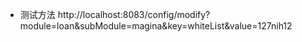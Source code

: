 * 测试方法
http://localhost:8083/config/modify?module=loan&subModule=magina&key=whiteList&value=127nih12